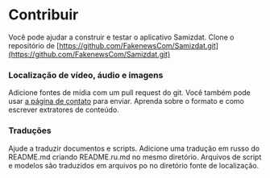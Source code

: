 [description]: # "Help improve Samizdat, spot fake news, and create your own."
[keywords]: # "code,report,translate,Github"

# Contribuir

Você pode ajudar a construir e testar o aplicativo Samizdat. Clone o repositório de
[https://github.com/FakenewsCom/Samizdat.git](https://github.com/FakenewsCom/Samizdat.git)

### Localização de vídeo, áudio e imagens

Adicione fontes de mídia com um pull request do git. Você também pode usar [a página de contato](../contact/) para enviar.
Aprenda sobre o formato e como escrever extratores de conteúdo.

### Traduções

Ajude a traduzir documentos e scripts. Adicione uma tradução em russo do README.md criando README.ru.md no mesmo
diretório. Arquivos de script e modelos são traduzidos em arquivos po no diretório fonte de localização.